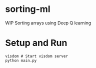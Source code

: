 # sorting-ml

WIP Sorting arrays using Deep Q learning

# Setup and Run
    
	visdom # Start visdom server
	python main.py